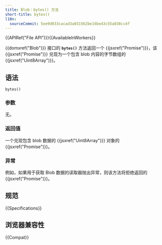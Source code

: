 ```yaml
---
title: Blob：bytes() 方法
short-title: bytes()
l10n:
  sourceCommit: 5ee9d033cacad3a031562be16be43c55a838cc4f
---
```


{{APIRef("File API")}}{{AvailableInWorkers}}

{{domxref("Blob")}} 接口的 **`bytes()`** 方法返回一个 {{jsxref("Promise")}}，该 {{jsxref("Promise")}} 兑现为一个包含 blob 内容的字节数组的 {{jsxref("Uint8Array")}}。

## 语法

```js-nolint
bytes()
```

### 参数

无。

### 返回值

一个兑现包含 blob 数据的 {{jsxref("Uint8Array")}} 对象的 {{jsxref("Promise")}}。

### 异常

例如，如果用于获取 Blob 数据的读取器抛出异常，则该方法将拒绝返回的 {{jsxref("Promise")}}。

## 规范

{{Specifications}}

## 浏览器兼容性

{{Compat}}

